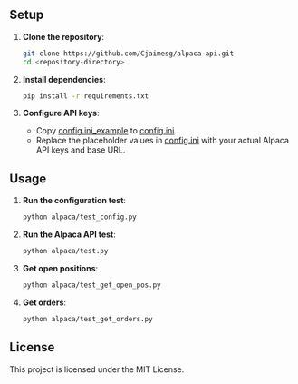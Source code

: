
## Setup

1. **Clone the repository**:
    ```sh
    git clone https://github.com/Cjaimesg/alpaca-api.git
    cd <repository-directory>
    ```

2. **Install dependencies**:
    ```sh
    pip install -r requirements.txt
    ```

3. **Configure API keys**:
    - Copy [config.ini_example](http://_vscodecontentref_/5) to [config.ini](http://_vscodecontentref_/6).
    - Replace the placeholder values in [config.ini](http://_vscodecontentref_/7) with your actual Alpaca API keys and base URL.

## Usage

1. **Run the configuration test**:
    ```sh
    python alpaca/test_config.py
    ```

2. **Run the Alpaca API test**:
    ```sh
    python alpaca/test.py
    ```

3. **Get open positions**:
    ```sh
    python alpaca/test_get_open_pos.py
    ```

4. **Get orders**:
    ```sh
    python alpaca/test_get_orders.py
    ```

## License

This project is licensed under the MIT License.
